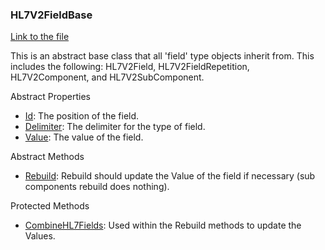 ### HL7V2FieldBase

[Link to the file](/api/ExpressionEvaluatorForDotNet.HL7V2FieldBase.html)

This is an abstract base class that all 'field' type objects inherit from. This includes the following: HL7V2Field, HL7V2FieldRepetition, HL7V2Component, and HL7V2SubComponent.

Abstract Properties

- [Id](/api/ExpressionEvaluatorForDotNet.HL7V2FieldBase.html#ExpressionEvaluatorForDotNet_HL7V2FieldBase_Id): The position of the field.
- [Delimiter](/api/ExpressionEvaluatorForDotNet.HL7V2FieldBase.html#ExpressionEvaluatorForDotNet_HL7V2FieldBase_Delimiter): The delimiter for the type of field.
- [Value](/api/ExpressionEvaluatorForDotNet.HL7V2FieldBase.html#ExpressionEvaluatorForDotNet_HL7V2FieldBase_Value): The value of the field.

Abstract Methods

- [Rebuild](/api/ExpressionEvaluatorForDotNet.HL7V2FieldBase.html#ExpressionEvaluatorForDotNet_HL7V2FieldBase_Rebuild): Rebuild should update the Value of the field if necessary (sub components rebuild does nothing).

Protected Methods

- [CombineHL7Fields](/api/ExpressionEvaluatorForDotNet.HL7V2FieldBase.html#ExpressionEvaluatorForDotNet_HL7V2FieldBase_CombineHL7Fields_System_Collections_Generic_IList_ExpressionEvaluatorForDotNet_HL7V2FieldBase__): Used within the Rebuild methods to update the Values.
